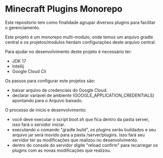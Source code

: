# Minecraft Plugins Monorepo

Este repositorio tem como finalidade agrupar diversos plugins para
facilitar o gerenciamento.

Este projeto é um monorepo multi-modulo, onde temos um arquivo gradle central
e os projetos/modulos herdam configurações deste arquivo central.

Para ajudar no desenvolvimento deste projeto é necessário ter:

- JDK 17
- Intellij
- Google Cloud Cli

Os passos para configurar este projetos são:

- baixar arquivo de credenciais do Google Cloud.
- declarar variavel de ambiente (GOOGLE_APPLICATION_CREDENTIALS) apontando para o Arquivo baixado.

O processo de inicio e desenvolvimento:

- você deve executar o script *boot.sh* que fica dentro da pasta server, isso fará
  o servidor iniciar.
- executando o comando "gradle build", os plugins serão buildados e seu arquivo jar
  será movido para a pasta /server/plugins. Isso fará seu servidor ter as modificações que
  realizou no desenvolvimento.
- dentro do console do servidor digite "reload confirm" para recarregar os plugins com as novas
  modificações que realizou.